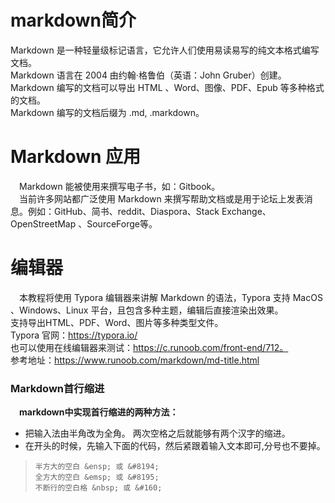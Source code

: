 # markdown简介
Markdown 是一种轻量级标记语言，它允许人们使用易读易写的纯文本格式编写文档。  
Markdown 语言在 2004 由约翰·格鲁伯（英语：John Gruber）创建。  
Markdown 编写的文档可以导出 HTML 、Word、图像、PDF、Epub 等多种格式的文档。  
Markdown 编写的文档后缀为 .md, .markdown。  

# Markdown 应用
&emsp;Markdown 能被使用来撰写电子书，如：Gitbook。  
&emsp;当前许多网站都广泛使用 Markdown 来撰写帮助文档或是用于论坛上发表消息。例如：GitHub、简书、reddit、Diaspora、Stack Exchange、OpenStreetMap 、SourceForge等。  

# 编辑器
&emsp;本教程将使用 Typora 编辑器来讲解 Markdown 的语法，Typora 支持 MacOS 、Windows、Linux 平台，且包含多种主题，编辑后直接渲染出效果。  
支持导出HTML、PDF、Word、图片等多种类型文件。  
Typora 官网：https://typora.io/  
也可以使用在线编辑器来测试：https://c.runoob.com/front-end/712。  
参考地址：https://www.runoob.com/markdown/md-title.html  

### Markdown首行缩进  
&emsp;**markdown中实现首行缩进的两种方法：**  
* 把输入法由半角改为全角。 两次空格之后就能够有两个汉字的缩进。  
* 在开头的时候，先输入下面的代码，然后紧跟着输入文本即可,分号也不要掉。  
>`半方大的空白 &ensp; 或 &#8194;`  
>`全方大的空白 &emsp; 或 &#8195;`  
>`不断行的空白格 &nbsp; 或 &#160;`  
